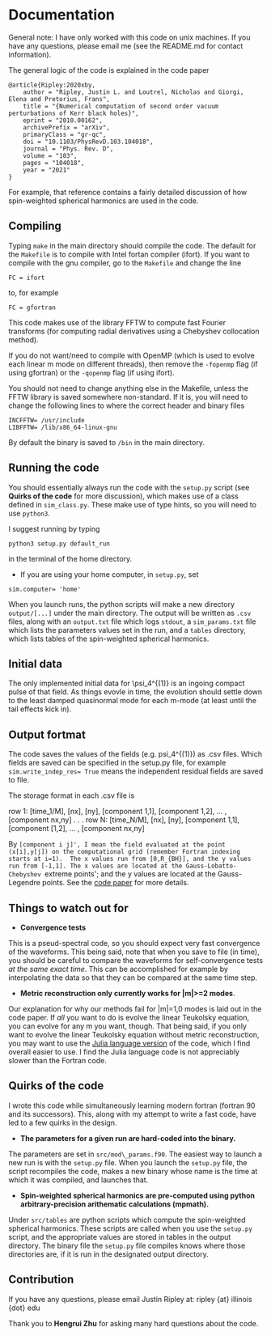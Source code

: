 # Documentation

General note: I have only worked with this code on unix machines. 
If you have any questions, please email me (see the README.md
for contact information).

The general logic of the code is explained in the code paper 
```
@article{Ripley:2020xby,
    author = "Ripley, Justin L. and Loutrel, Nicholas and Giorgi, Elena and Pretorius, Frans",
    title = "{Numerical computation of second order vacuum perturbations of Kerr black holes}",
    eprint = "2010.00162",
    archivePrefix = "arXiv",
    primaryClass = "gr-qc",
    doi = "10.1103/PhysRevD.103.104018",
    journal = "Phys. Rev. D",
    volume = "103",
    pages = "104018",
    year = "2021"
}
```
For example, that reference contains a fairly detailed discussion
of how spin-weighted spherical harmonics are used in the code.

## Compiling 

Typing `make` in the main directory should compile the code.
The default for the `Makefile` is to compile with Intel fortan
compiler (ifort). If you want to compile with the gnu compiler, 
go to the `Makefile` and change the line
```
FC = ifort
```
to, for example
```
FC = gfortran
```

This code makes use of the library FFTW to compute fast Fourier transforms
(for computing radial derivatives using a Chebyshev collocation method). 

If you do not want/need to compile with OpenMP (which is used to
evolve each linear m mode on different threads), then remove 
the `-fopenmp` flag (if using gfortran) or the
`-qopenmp` flag (if using ifort). 

You should not need to change anything else in the Makefile, unless
the FFTW library is saved somewhere non-standard.
If it is, you will need to change the following lines to where
the correct header and binary files 
```
INCFFTW= /usr/include
LIBFFTW= /lib/x86_64-linux-gnu
```

By default the binary is saved to `/bin` in the main directory.

## Running the code 

You should essentially always run the code with the `setup.py` script
(see **Quirks of the code** for more discussion), which
makes use of a class defined in `sim_class.py`.
These make use of type hints, so you will need to use `python3`.

I suggest running by typing 

```
python3 setup.py default_run
```
in the terminal of the home directory.

* If you are using your home computer, in `setup.py`, set
```
sim.computer= 'home'
```
When you launch runs, the python scripts will make a new directory
`output/[...]` under the main directory.
The output will be written as `.csv` files, along with an
`output.txt` file which logs `stdout`, a `sim_params.txt` file
which lists the parameters values set in the run, and a
`tables` directory, which lists tables of the spin-weighted
spherical harmonics.  

## Initial data

The only implemented initial data for \psi_4^{(1)}
is an ingoing compact pulse of that field. 
As things evovle in time, the evolution should settle down to the
least damped quasinormal mode for each m-mode (at least until the
tail effects kick in).


## Output fortmat

The code saves the values of the fields (e.g. psi_4^{(1)}) as .csv files.
Which fields are saved can be specified in the setup.py file, for example
`sim.write_indep_res= True` means the independent residual fields are saved
to file.  

The storage format in each .csv file is

row 1:	[time_1/M], [nx], [ny], [component 1,1], [component 1,2], ... , [component nx,ny]
.
.
.
row N:	[time_N/M], [nx], [ny], [component 1,1], [component [1,2], ... , [component nx,ny]

By `[component i j]', I mean the field evaluated at the point (x[i],y[j]) on
the computational grid (remember Fortran indexing starts at i=1). 
The x values run from [0,R_{BH}], and the y values
run from [-1,1]. The x values are located at the Gauss-Lobatto-Chebyshev `extreme points'; 
and the y values are located at the Gauss-Legendre points. 
See the [code paper](https://doi.org/10.48550/arXiv.2010.00162) for more details.


## Things to watch out for 

* **Convergence tests** 

This is a pseud-spectral code, so you should
expect very fast convergence of the waveforms.
This being said, note that when you save to file (in time), you
should be careful to compare the waveforms for self-convergence tests
*at the same exact time*. This can be accomplished for example
by interpolating the data so that they can be compared at the same
time step. 

* **Metric reconstruction only currently works for |m|>=2 modes**.
 
Our explanation for why our methods fail for |m|=1,0 modes
is laid out in the code paper. If *all* you want to do is
evolve the linear Teukolsky equation, you can evolve
for any m you want, though. That being said, if you only want
to evolve the linear Teukolsky equation without metric reconstruction,
you may want to use the 
[Julia language version](https://github.com/JLRipley314/TeukEvolution.jl) 
of the code, which I find overall easier to use. 
I find the Julia language code is
not appreciably slower than the Fortran code. 

## Quirks of the code

I wrote this code while simultaneously learning modern fortran
(fortran 90 and its successors). This, along with my attempt
to write a fast code, have led to a few quirks in the design.

* **The parameters for a given run are hard-coded into the binary.**

The parameters are set in  `src/mod\_params.f90`.
The easiest way to launch a new run is with the `setup.py` file. 
When you launch the `setup.py` file, the script recompiles the
code, makes a new binary whose name is the time at which it was
compiled, and launches that.

* **Spin-weighted spherical harmonics are pre-computed using
python arbitrary-precision arithematic calculations (mpmath).**

Under `src/tables` are python scripts which compute
the spin-weighted spherical harmonics.
These scripts are called when you use the `setup.py` script,
and the appropriate values are stored in tables
in the output directory. The binary file the `setup.py` file
compiles knows where those directories are, if it is run
in the designated output directory.

## Contribution 

If you have any questions, please email Justin Ripley at:
ripley {at} illinois {dot} edu

Thank you to **Hengrui Zhu** for asking many hard questions about
the code.
